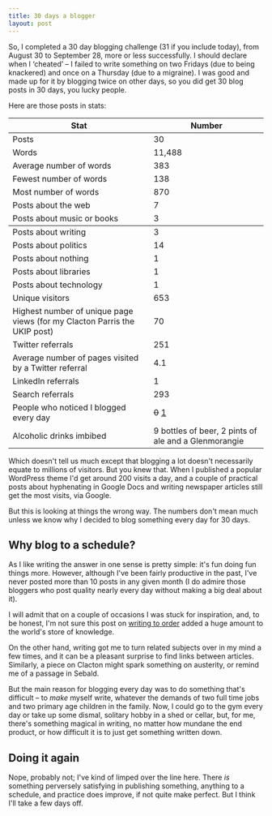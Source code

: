 ```yaml
---
title: 30 days a blogger
layout: post
---
```


So, I completed a 30 day blogging challenge (31 if you include today), from August 30 to September 28, more or less successfully. I should declare when I &#8216;cheated&#8217; &#8211; I failed to write something on two Fridays (due to being knackered) and once on a Thursday (due to a migraine). I was good and made up for it by blogging twice on other days, so you did get 30 blog posts in 30 days, you lucky people.

Here are those posts in stats:

<table class="pure-table table-custom">
<thead>
<tr><th>Stat</th><th>Number</th></tr>
</thead>
<tbody>
<tr><td>Posts</td><td>30</td></tr>
<tr><td>Words</td><td>11,488</td></tr>
<tr><td>Average number of words</td><td>383</td></tr>
<tr><td>Fewest number of words</td><td>138</td></tr>
<tr><td>Most number of words</td><td>870</td></tr>
<tr><td>Posts about the web</td><td>7</td></tr>
<tr><td>Posts about music or books</td><td>3</td></tr></tbody>
<tr><td>Posts about writing</td><td>3</td></tr>
<tr><td>Posts about politics</td><td>14</td></tr>
<tr><td>Posts about nothing</td><td>1</td></tr>
<tr><td>Posts about libraries</td><td>1</td></tr>
<tr><td>Posts about technology</td><td>1</td></tr>
<tr><td>Unique visitors</td><td>653</td></tr>
<tr><td>Highest number of unique page views (for my Clacton Parris the UKIP post)</td><td>70</td></tr>
<tr><td>Twitter referrals</td><td>251</td></tr>
<tr><td>Average number of pages visited by a Twitter referral</td><td>4.1</td></tr>
<tr><td>LinkedIn referrals</td><td>1</td></tr>
<tr><td>Search referrals</td><td>293</td></tr>
<tr><td>People who noticed I blogged every day</td><td><del>0</del> <a href="https://twitter.com/friendsofdarwin/status/516703230450233344">1</a></td></tr>
<tr><td>Alcoholic drinks imbibed</td><td>9 bottles of beer, 2 pints of ale and a Glenmorangie</td></tr>
</table>

Which doesn't tell us much except that blogging a lot doesn't necessarily equate to millions of visitors. But you knew that. When I published a popular WordPress theme I'd get around 200 visits a day, and a couple of practical posts about hyphenating in Google Docs and writing newspaper articles still get the most visits, via Google.

But this is looking at things the wrong way. The numbers don't mean much unless we know why I decided to blog something every day for 30 days.

## Why blog to a schedule?

As I like writing the answer in one sense is pretty simple: it's fun doing fun things more. However, although I've been fairly productive in the past, I've never posted more than 10 posts in any given month (I do admire those bloggers who post quality nearly every day without making a big deal about it).

I will admit that on a couple of occasions I was stuck for inspiration, and, to be honest, I'm not sure this post on <a href="/2014/09/writing-to-order/">writing to order</a> added a huge amount to the world's store of knowledge.

On the other hand, writing got me to turn related subjects over in my mind a few times, and it can be a pleasant surprise to find links between articles. Similarly, a piece on Clacton might spark something on austerity, or remind me of a passage in Sebald.

But the main reason for blogging every day was to do something that's difficult &#8211; to _make_ myself write, whatever the demands of two full time jobs and two primary age children in the family. Now, I could go to the gym every day or take up some dismal, solitary hobby in a shed or cellar, but, for me, there's something magical in writing, no matter how mundane the end product, or how difficult it is to just get something written down.

## Doing it again

Nope, probably not; I've kind of limped over the line here. There _is_ something perversely satisfying in publishing something, anything to a schedule, and practice does improve, if not quite make perfect. But I think I'll take a few days off.
